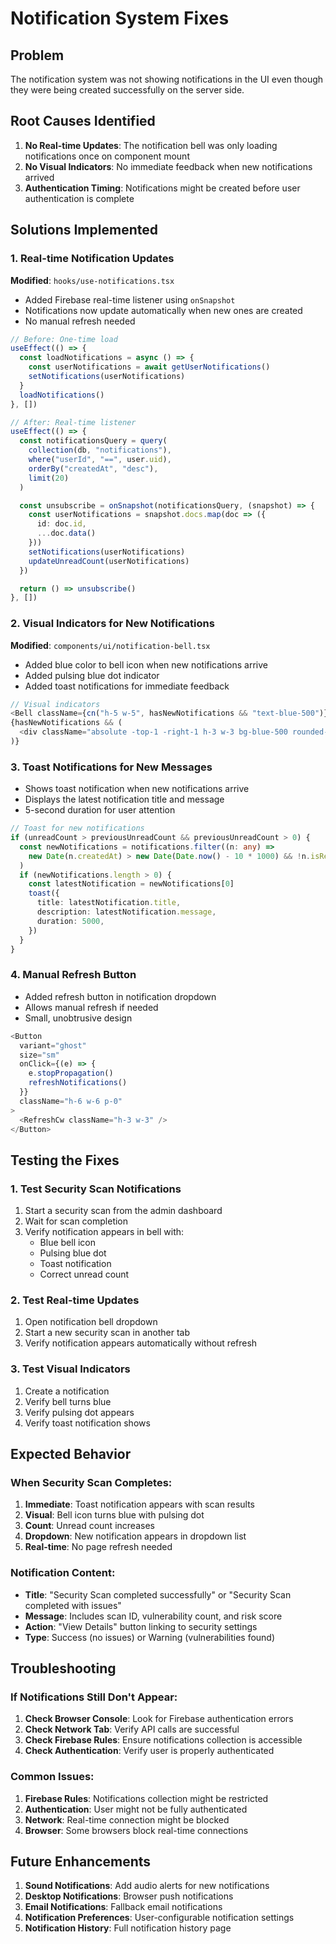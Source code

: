 # Notification System Fixes

## Problem
The notification system was not showing notifications in the UI even though they were being created successfully on the server side.

## Root Causes Identified

1. **No Real-time Updates**: The notification bell was only loading notifications once on component mount
2. **No Visual Indicators**: No immediate feedback when new notifications arrived
3. **Authentication Timing**: Notifications might be created before user authentication is complete

## Solutions Implemented

### 1. Real-time Notification Updates

**Modified**: `hooks/use-notifications.tsx`

- Added Firebase real-time listener using `onSnapshot`
- Notifications now update automatically when new ones are created
- No manual refresh needed

```typescript
// Before: One-time load
useEffect(() => {
  const loadNotifications = async () => {
    const userNotifications = await getUserNotifications()
    setNotifications(userNotifications)
  }
  loadNotifications()
}, [])

// After: Real-time listener
useEffect(() => {
  const notificationsQuery = query(
    collection(db, "notifications"),
    where("userId", "==", user.uid),
    orderBy("createdAt", "desc"),
    limit(20)
  )

  const unsubscribe = onSnapshot(notificationsQuery, (snapshot) => {
    const userNotifications = snapshot.docs.map(doc => ({
      id: doc.id,
      ...doc.data()
    }))
    setNotifications(userNotifications)
    updateUnreadCount(userNotifications)
  })

  return () => unsubscribe()
}, [])
```

### 2. Visual Indicators for New Notifications

**Modified**: `components/ui/notification-bell.tsx`

- Added blue color to bell icon when new notifications arrive
- Added pulsing blue dot indicator
- Added toast notifications for immediate feedback

```typescript
// Visual indicators
<Bell className={cn("h-5 w-5", hasNewNotifications && "text-blue-500")} />
{hasNewNotifications && (
  <div className="absolute -top-1 -right-1 h-3 w-3 bg-blue-500 rounded-full animate-pulse" />
)}
```

### 3. Toast Notifications for New Messages

- Shows toast notification when new notifications arrive
- Displays the latest notification title and message
- 5-second duration for user attention

```typescript
// Toast for new notifications
if (unreadCount > previousUnreadCount && previousUnreadCount > 0) {
  const newNotifications = notifications.filter((n: any) => 
    new Date(n.createdAt) > new Date(Date.now() - 10 * 1000) && !n.isRead
  )
  if (newNotifications.length > 0) {
    const latestNotification = newNotifications[0]
    toast({
      title: latestNotification.title,
      description: latestNotification.message,
      duration: 5000,
    })
  }
}
```

### 4. Manual Refresh Button

- Added refresh button in notification dropdown
- Allows manual refresh if needed
- Small, unobtrusive design

```typescript
<Button
  variant="ghost"
  size="sm"
  onClick={(e) => {
    e.stopPropagation()
    refreshNotifications()
  }}
  className="h-6 w-6 p-0"
>
  <RefreshCw className="h-3 w-3" />
</Button>
```

## Testing the Fixes

### 1. Test Security Scan Notifications

1. Start a security scan from the admin dashboard
2. Wait for scan completion
3. Verify notification appears in bell with:
   - Blue bell icon
   - Pulsing blue dot
   - Toast notification
   - Correct unread count

### 2. Test Real-time Updates

1. Open notification bell dropdown
2. Start a new security scan in another tab
3. Verify notification appears automatically without refresh

### 3. Test Visual Indicators

1. Create a notification
2. Verify bell turns blue
3. Verify pulsing dot appears
4. Verify toast notification shows

## Expected Behavior

### When Security Scan Completes:

1. **Immediate**: Toast notification appears with scan results
2. **Visual**: Bell icon turns blue with pulsing dot
3. **Count**: Unread count increases
4. **Dropdown**: New notification appears in dropdown list
5. **Real-time**: No page refresh needed

### Notification Content:

- **Title**: "Security Scan completed successfully" or "Security Scan completed with issues"
- **Message**: Includes scan ID, vulnerability count, and risk score
- **Action**: "View Details" button linking to security settings
- **Type**: Success (no issues) or Warning (vulnerabilities found)

## Troubleshooting

### If Notifications Still Don't Appear:

1. **Check Browser Console**: Look for Firebase authentication errors
2. **Check Network Tab**: Verify API calls are successful
3. **Check Firebase Rules**: Ensure notifications collection is accessible
4. **Check Authentication**: Verify user is properly authenticated

### Common Issues:

1. **Firebase Rules**: Notifications collection might be restricted
2. **Authentication**: User might not be fully authenticated
3. **Network**: Real-time connection might be blocked
4. **Browser**: Some browsers block real-time connections

## Future Enhancements

1. **Sound Notifications**: Add audio alerts for new notifications
2. **Desktop Notifications**: Browser push notifications
3. **Email Notifications**: Fallback email notifications
4. **Notification Preferences**: User-configurable notification settings
5. **Notification History**: Full notification history page 